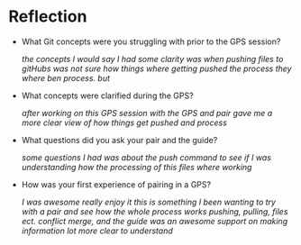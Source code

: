 # Reflection
* What Git concepts were you struggling with prior to the GPS session?

    *the concepts I would say I had some clarity was when pushing files to gitHubs was not sure how things where getting pushed the process they where ben process. but*

* What concepts were clarified during the GPS?

  *after working on this GPS session with the GPS and pair gave me a more clear view of how things get pushed and process*

* What questions did you ask your pair and the guide?

  *some questions I had was about the push command to see if I was understanding how the processing of this files where working*

* How was your first experience of pairing in a GPS?

    *I was awesome really enjoy it this is something I been wanting to try with a pair and see how the whole process works pushing, pulling, files ect. conflict merge, and the guide was an awesome support on making information lot more clear to understand*

